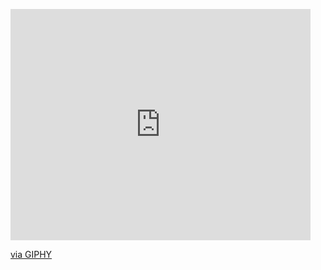 <!-- blank line -->
<figure class="video_container">
<iframe src="https://giphy.com/embed/BO0B1hyYj7YZbHlBtv" width="480" height="370" frameBorder="0" class="giphy-embed" allowFullScreen></iframe><p><a href="https://giphy.com/gifs/BO0B1hyYj7YZbHlBtv">via GIPHY</a></p>
</figure>
<!-- blank line -->
